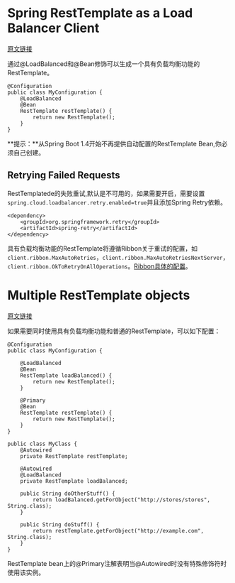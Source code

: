 # Spring RestTemplate as a Load Balancer Client 
[原文链接](http://cloud.spring.io/spring-cloud-static/Dalston.SR4/single/spring-cloud.html#_spring_resttemplate_as_a_load_balancer_client)

通过@LoadBalanced和@Bean修饰可以生成一个具有负载均衡功能的RestTemplate。

```
@Configuration
public class MyConfiguration {
    @LoadBalanced
    @Bean
    RestTemplate restTemplate() {
        return new RestTemplate();
    }
}
```
**提示：**从Spring Boot 1.4开始不再提供自动配置的RestTemplate Bean,你必须自己创建。

## Retrying Failed Requests
RestTemplatede的失败重试,默认是不可用的，如果需要开启，需要设置`spring.cloud.loadbalancer.retry.enabled=true`并且添加Spring Retry依赖。

```
<dependency>
	<groupId>org.springframework.retry</groupId>
	<artifactId>spring-retry</artifactId>
</dependency>
```
具有负载均衡功能的RestTemplate将遵循Ribbon关于重试的配置，如`client.ribbon.MaxAutoRetries`，`client.ribbon.MaxAutoRetriesNextServer`，`client.ribbon.OkToRetryOnAllOperations`。[Ribbon具体的配置](https://github.com/Netflix/ribbon/wiki/Getting-Started#the-properties-file-sample-clientproperties)。

# Multiple RestTemplate objects 
[原文链接](http://cloud.spring.io/spring-cloud-static/Dalston.SR4/single/spring-cloud.html#_multiple_resttemplate_objects)

如果需要同时使用具有负载均衡功能和普通的RestTemplate，可以如下配置：

```
@Configuration
public class MyConfiguration {

    @LoadBalanced
    @Bean
    RestTemplate loadBalanced() {
        return new RestTemplate();
    }

    @Primary
    @Bean
    RestTemplate restTemplate() {
        return new RestTemplate();
    }
}

public class MyClass {
    @Autowired
    private RestTemplate restTemplate;

    @Autowired
    @LoadBalanced
    private RestTemplate loadBalanced;

    public String doOtherStuff() {
        return loadBalanced.getForObject("http://stores/stores", String.class);
    }

    public String doStuff() {
        return restTemplate.getForObject("http://example.com", String.class);
    }
}
```
RestTemplate bean上的@Primary注解表明当@Autowired时没有特殊修饰符时使用该实例。 